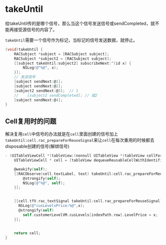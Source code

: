 # takeUntil

给takeUntil传的是哪个信号，那么当这个信号发送信号或sendCompleted，就不能再接受源信号的内容了。

`takeUntil`需要一个信号作为标记，当标记的信号发送数据，就停止。

```objective-c
(void)takeUntil {
    RACSubject *subject = [RACSubject subject];
    RACSubject *subject2 = [RACSubject subject];
    [[subject takeUntil:subject2] subscribeNext:^(id x) {
        NSLog(@"%@", x);
    }];
    // 发送信号
    [subject sendNext:@1];
    [subject sendNext:@2];
    [subject2 sendNext:@3];  // 1
    //    [subject2 sendCompleted]; // 或2
    [subject sendNext:@4];
}
```

## Cell复用时的问题

解决复用`cell`中信号的办法就是在`cell`里面创建的信号加上`takeUntil:cell.rac_prepareForReuseSignal`来让`cell`在每次重用的时候都去
 disposable创建的信号(解绑信号)

```objectivec
- (UITableViewCell *)tableView:(nonnull UITableView *)tableView cellForRowAtIndexPath:(nonnull NSIndexPath *)indexPath {
    UITableViewCell * cell = [tableView dequeueReusableCellWithIdentifier:@"TableViewCell"];

    @weakify(self);
    [[RACObserve(cell.textLabel, text) takeUntil:cell.rac_prepareForReuseSignal] subscribeNext:^(id x) {
        @strongify(self);
        NSLog(@"%@", self);
    }];

  
    [[cell.tfV.rac_textSignal takeUntil:cell.rac_prepareForReuseSignal] subscribeNext:^(NSString * _Nullable x) {
      NSLog(@"cusLevelsPrice:%@",x);
      @strongify(self)
        self.customerLevelVM.cusLevels[indexPath.row].LevelPrice = x;
    }];
  
  
    return cell;
}
```

